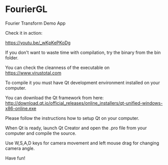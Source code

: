 # FourierGL

Fourier Transform Demo App

Check it in action:

https://youtu.be/_wKpKePKoDg

If you don't want to waste time with compilation, try the binary from the bin folder.

You can check the cleanness of the executable on https://www.virustotal.com

To compile it you must have Qt development environment installed on your computer.

You can download the Qt framework from here: http://download.qt.io/official_releases/online_installers/qt-unified-windows-x86-online.exe

Please follow the instructions how to setup Qt on your computer.

When Qt is ready, launch Qt Creator and open the .pro file from your computer and compile the source.

Use W,S,A,D keys for camera movement and left mouse drag for changing camera angle. 

Have fun!
